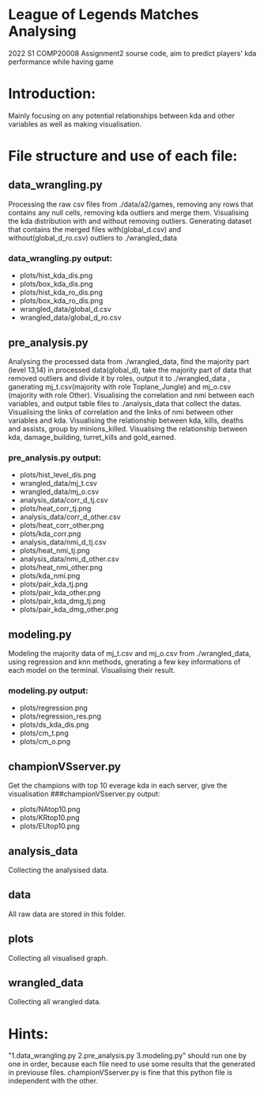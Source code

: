# League of Legends Matches Analysing
 2022 S1 COMP20008 Assignment2 sourse code, aim to predict players' kda performance while having game
# Introduction: 
 Mainly focusing on any potential relationships between kda and other variables
 as well as making visualisation.
# File structure and use of each file:
## data_wrangling.py
Processing the raw csv files from ./data/a2/games, removing any rows that
contains any null cells, removing kda outliers and merge them. Visualising
the kda distribution with and without removing outliers. Generating dataset
that contains the merged files with(global_d.csv) and without(global_d_ro.csv)
outliers to ./wrangled_data
### data_wrangling.py output:
 * plots/hist_kda_dis.png
 * plots/box_kda_dis.png
 * plots/hist_kda_ro_dis.png
 * plots/box_kda_ro_dis.png
 * wrangled_data/global_d.csv
 * wrangled_data/global_d_ro.csv
## pre_analysis.py
Analysing the processed data from ./wrangled_data, find the majority part
(level 13,14) in processed data(global_d), take the majority part of data
that removed outliers and divide it by roles, output it to ./wrangled_data
, ganerating mj_t.csv(majority with role Toplane_Jungle) and mj_o.csv
(majority with role Other). Visualising the correlation and nmi between each
variables, and output table files to ./analysis_data that collect the datas.
Visualising the links of correlation and the links of nmi between other 
variables and kda. Visualising the relationship between kda, kills, deaths and 
assists, group by minions_killed. Visualising the relationship between kda, 
damage_building, turret_kills and gold_earned.
### pre_analysis.py output:
 * plots/hist_level_dis.png
 * wrangled_data/mj_t.csv
 * wrangled_data/mj_o.csv
 * analysis_data/corr_d_tj.csv
 * plots/heat_corr_tj.png
 * analysis_data/corr_d_other.csv
 * plots/heat_corr_other.png
 * plots/kda_corr.png
 * analysis_data/nmi_d_tj.csv
 * plots/heat_nmi_tj.png
 * analysis_data/nmi_d_other.csv
 * plots/heat_nmi_other.png
 * plots/kda_nmi.png
 * plots/pair_kda_tj.png
 * plots/pair_kda_other.png
 * plots/pair_kda_dmg_tj.png
 * plots/pair_kda_dmg_other.png
## modeling.py
Modeling the majority data of mj_t.csv and mj_o.csv from ./wrangled_data, using
regression and knn methods, gnerating a few key informations of each model on the 
terminal. Visualising their result.
### modeling.py output:
 * plots/regression.png
 * plots/regression_res.png
 * plots/ds_kda_dis.png
 * plots/cm_t.png
 * plots/cm_o.png
## championVSserver.py
Get the champions with top 10 everage kda in each server, give the visualisation
###championVSserver.py output:
 * plots/NAtop10.png
 * plots/KRtop10.png
 * plots/EUtop10.png
## analysis_data
Collecting the analysised data.
## data
All raw data are stored in this folder.
## plots
Collecting all visualised graph.
## wrangled_data
Collecting all wrangled data.
# Hints:
"1.data_wrangling.py 2.pre_analysis.py 3.modeling.py" should run one by one in order, 
because each file need to use some results that the generated in previouse files.
championVSserver.py is fine that this python file is independent with the other.
